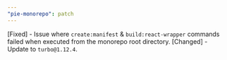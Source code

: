 ```yaml
---
"pie-monorepo": patch
---
```


[Fixed] - Issue where `create:manifest` & `build:react-wrapper` commands failed when executed from the monorepo root directory.
[Changed] - Update to `turbo@1.12.4`.
